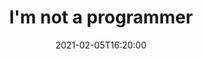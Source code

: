 ﻿---
title: "I'm not a programmer"
date: 2021-02-05T16:20:00
categories:
  - blog
tags:
  - blog
  - learning
---

